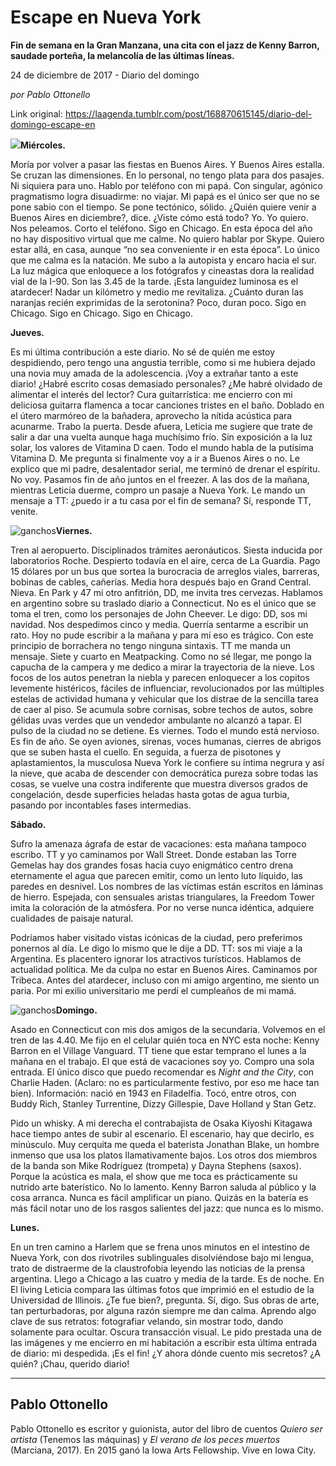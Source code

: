 # Escape en Nueva York

**Fin de semana en la Gran Manzana, una cita con el jazz de Kenny Barron, saudade porteña, la melancolía de las últimas líneas.**

24 de diciembre de 2017 - Diario del domingo

_por Pablo Ottonello_

Link original: https://laagenda.tumblr.com/post/168870615145/diario-del-domingo-escape-en

![](https://64.media.tumblr.com/47abd31eb646b3e47c477b0e9dc53e33/tumblr_inline_pjzuchMrs61t6q87u_500.jpg)**Miércoles.**

Moría por volver a pasar las fiestas en Buenos Aires. Y Buenos Aires estalla. Se cruzan las dimensiones. En lo personal, no tengo plata para dos pasajes. Ni siquiera para uno. Hablo por teléfono con mi papá. Con singular, agónico pragmatismo logra disuadirme: no viajar. Mi papá es el único ser que no se pone sabio con el tiempo. Se pone tectónico, sólido. ¿Quién quiere venir a Buenos Aires en diciembre?, dice. ¿Viste cómo está todo? Yo. Yo quiero. Nos peleamos. Corto el teléfono. Sigo en Chicago. En esta época del año no hay dispositivo virtual que me calme. No quiero hablar por Skype. Quiero estar allá, en casa, aunque “no sea conveniente ir en esta época”. Lo único que me calma es la natación. Me subo a la autopista y encaro hacia el sur. La luz mágica que enloquece a los fotógrafos y cineastas dora la realidad vial de la I-90. Son las 3.45 de la tarde. ¡Esta languidez luminosa es el atardecer! Nadar un kilómetro y medio me revitaliza. ¿Cuánto duran las naranjas recién exprimidas de la serotonina? Poco, duran poco. Sigo en Chicago. Sigo en Chicago. Sigo en Chicago. 

**Jueves.**

Es mi última contribución a este diario. No sé de quién me estoy despidiendo, pero tengo una angustia terrible, como si me hubiera dejado una novia muy amada de la adolescencia. ¡Voy a extrañar tanto a este diario! ¿Habré escrito cosas demasiado personales? ¿Me habré olvidado de alimentar el interés del lector? Cura guitarrística: me encierro con mi deliciosa guitarra flamenca a tocar canciones tristes en el baño. Doblado en el útero marmóreo de la bañadera, aprovecho la nítida acústica para acunarme. Trabo la puerta. Desde afuera, Leticia me sugiere que trate de salir a dar una vuelta aunque haga muchísimo frío. Sin exposición a la luz solar, los valores de Vitamina D caen. Todo el mundo habla de la putísima Vitamina D. Me pregunta si finalmente voy a ir a Buenos Aires o no. Le explico que mi padre, desalentador serial, me terminó de drenar el espíritu. No voy. Pasamos fin de año juntos en el freezer. A las dos de la mañana, mientras Leticia duerme, compro un pasaje a Nueva York. Le mando un mensaje a TT: ¿puedo ir a tu casa por el fin de semana? Sí, responde TT, venite. 

![ganchos](https://64.media.tumblr.com/087405f69312134ed926fb2d5d378fed/tumblr_inline_pjzucitStH1t6q87u_500.jpg)**Viernes.**

Tren al aeropuerto. Disciplinados trámites aeronáuticos. Siesta inducida por laboratorios Roche. Despierto todavía en el aire, cerca de La Guardia. Pago 15 dólares por un bus que sortea la burocracia de arreglos viales, barreras, bobinas de cables, cañerías. Media hora después bajo en Grand Central. Nieva. En Park y 47 mi otro anfitrión, DD, me invita tres cervezas. Hablamos en argentino sobre su traslado diario a Connecticut. No es el único que se toma el tren, como los personajes de John Cheever. Le digo: DD, sos mi navidad. Nos despedimos cinco y media. Querría sentarme a escribir un rato. Hoy no pude escribir a la mañana y para mí eso es trágico. Con este principio de borrachera no tengo ninguna sintaxis. TT me manda un mensaje. Siete y cuarto en Meatpacking. Como no sé llegar, me pongo la capucha de la campera y me dedico a mirar la trayectoria de la nieve. Los focos de los autos penetran la niebla y parecen enloquecer a los copitos levemente histéricos, fáciles de influenciar, revolucionados por las múltiples estelas de actividad humana y vehicular que los distrae de la sencilla tarea de caer al piso. Se acumula sobre cornisas, sobre techos de autos, sobre gélidas uvas verdes que un vendedor ambulante no alcanzó a tapar. El pulso de la ciudad no se detiene. Es viernes. Todo el mundo está nervioso. Es fin de año. Se oyen aviones, sirenas, voces humanas, cierres de abrigos que se suben hasta el cuello. En seguida, a fuerza de pisotones y aplastamientos, la musculosa Nueva York le confiere su íntima negrura y así la nieve, que acaba de descender con democrática pureza sobre todas las cosas, se vuelve una costra indiferente que muestra diversos grados de congelación, desde superficies heladas hasta gotas de agua turbia, pasando por incontables fases intermedias. 

**Sábado.**

Sufro la amenaza ágrafa de estar de vacaciones: esta mañana tampoco escribo. TT y yo caminamos por Wall Street. Donde estaban las Torre Gemelas hay dos grandes fosas hacia cuyo enigmático centro drena eternamente el agua que parecen emitir, como un lento luto líquido, las paredes en desnivel. Los nombres de las víctimas están escritos en láminas de hierro. Espejada, con sensuales aristas triangulares, la Freedom Tower imita la coloración de la atmósfera. Por no verse nunca idéntica, adquiere cualidades de paisaje natural. 

Podríamos haber visitado vistas icónicas de la ciudad, pero preferimos ponernos al día. Le digo lo mismo que le dije a DD. TT: sos mi viaje a la Argentina. Es placentero ignorar los atractivos turísticos. Hablamos de actualidad política. Me da culpa no estar en Buenos Aires. Caminamos por Tribeca. Antes del atardecer, incluso con mi amigo argentino, me siento un paria. Por mi exilio universitario me perdí el cumpleaños de mi mamá. 

![ganchos](https://64.media.tumblr.com/47abd31eb646b3e47c477b0e9dc53e33/tumblr_inline_pjzuchMrs61t6q87u_500.jpg)**Domingo.**

Asado en Connecticut con mis dos amigos de la secundaria. Volvemos en el tren de las 4.40. Me fijo en el celular quién toca en NYC esta noche: Kenny Barron en el Village Vanguard. TT tiene que estar temprano el lunes a la mañana en el trabajo. El que está de vacaciones soy yo. Compro una sola entrada. El único disco que puedo recomendar es *Night and the City*, con Charlie Haden. (Aclaro: no es particularmente festivo, por eso me hace tan bien). Información: nació en 1943 en Filadelfia. Tocó, entre otros, con Buddy Rich, Stanley Turrentine, Dizzy Gillespie, Dave Holland y Stan Getz.

Pido un whisky. A mi derecha el contrabajista de Osaka Kiyoshi Kitagawa hace tiempo antes de subir al escenario. El escenario, hay que decirlo, es minúsculo. Muy cerquita me queda el baterista Jonathan Blake, un hombre inmenso que usa los platos llamativamente bajos. Los otros dos miembros de la banda son Mike Rodríguez (trompeta) y Dayna Stephens (saxos). Porque la acústica es mala, el show que me toca es prácticamente su nutrido arte baterístico. No lo lamento. Kenny Barron saluda al público y la cosa arranca. Nunca es fácil amplificar un piano. Quizás en la batería es más fácil notar uno de los rasgos salientes del jazz: que nunca es lo mismo. 

**Lunes.**

En un tren camino a Harlem que se frena unos minutos en el intestino de Nueva York, con dos rivotriles sublinguales disolviéndose bajo mi lengua, trato de distraerme de la claustrofobia leyendo las noticias de la prensa argentina. Llego a Chicago a las cuatro y media de la tarde. Es de noche. En El living Leticia compara las últimas fotos que imprimió en el estudio de la Universidad de Illinois. ¿Te fue bien?, pregunta. Sí, digo. Sus obras de arte, tan perturbadoras, por alguna razón siempre me dan calma. Aprendo algo clave de sus retratos: fotografiar velando, sin mostrar todo, dando solamente para ocultar. Oscura transacción visual. Le pido prestada una de las imágenes y me encierro en mi habitación a escribir esta última entrada de diario: mi despedida. ¡Es el fin! ¿Y ahora dónde cuento mis secretos? ¿A quién? ¡Chau, querido diario! 

  




---

 Pablo Ottonello
----------------

 Pablo Ottonello es escritor y guionista, autor del libro de cuentos *Quiero ser artista* (Tenemos las máquinas) y *El verano de los peces muertos* (Marciana, 2017). En 2015 ganó la Iowa Arts Fellowship. Vive en Iowa City. 

